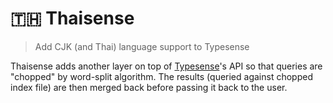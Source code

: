 # 🇹🇭 Thaisense

> Add CJK (and Thai) language support to Typesense

Thaisense adds another layer on top of [Typesense](https://typesense.org/)'s API so that queries are "chopped" by word-split algorithm. The results (queried against chopped index file) are then merged back before passing it back to the user.